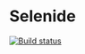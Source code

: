 # Selenide
[![Build status](https://ci.appveyor.com/api/projects/status/dcprst3yd7humhbh?svg=true)](https://ci.appveyor.com/project/yukurbatova/selenide)
